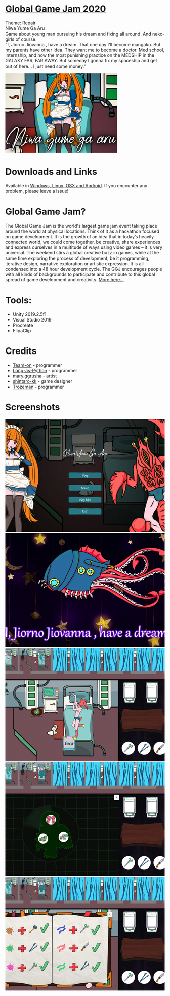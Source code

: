 # [Global Game Jam 2020](https://globalgamejam.org/)
Theme: Repair  
Niwa Yume Ga Aru  
Game about young man pursuing his dream and fixing all around. And neko-girls of course.  
"I, Jiorno Jiovanna , have a dream. That one day I'll become mangaku. But my parents have other idea. They want me to become a doctor. Med school, internship, and now the most punishing practice on the MEDSHIP in the GALAXY FAR, FAR AWAY. But someday I gonna fix my spaceship and get out of here... I just need some money."

![Cover](Screenshots/Cover1.jpg)

# Downloads and Links
Available in [Windows, Linux, OSX and Android](https://teamon.itch.io/niwa-yume-ga-aru). If you encounter any problem, please leave a issue! 

# Global Game Jam?
The Global Game Jam is the world's largest game jam event taking place around the world at physical locations. Think of it as a hackathon focused on game development. It is the growth of an idea that in today’s heavily connected world, we could come together, be creative, share experiences and express ourselves in a multitude of ways using video games – it is very universal. The weekend stirs a global creative buzz in games, while at the same time exploring the process of development, be it programming, iterative design, narrative exploration or artistic expression. It is all condensed into a 48 hour development cycle. The GGJ encourages people with all kinds of backgrounds to participate and contribute to this global spread of game development and creativity. [More here...](https://globalgamejam.org/about)

# Tools:
 * Unity 2019.2.5f1
 * Visual Studio 2019
 * Procreate
 * FlipaClip

# Credits
 * [Team-on](https://github.com/Team-on) - programmer
 * [Long-as-Python](https://github.com/Long-as-Python) - programmer
 * [mary.ggrusha](https://www.instagram.com/ggrusha_art/) - artist
 * [shintaro-kk](https://itch.io/profile/shintaro-kk) - game designer
 * [Trozeman](https://github.com/Trozeman) - programmer

# Screenshots
![Screenshot1](Screenshots/1.png)  
![Screenshot2](Screenshots/2.png)  
![Screenshot3](Screenshots/3.png)  
![Screenshot4](Screenshots/4.png) 
![Screenshot5](Screenshots/5.png)
